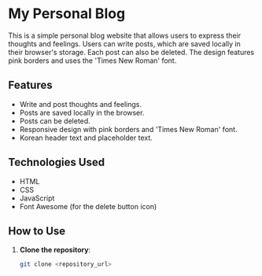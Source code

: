 # My Personal Blog

This is a simple personal blog website that allows users to express their thoughts and feelings. Users can write posts, which are saved locally in their browser's storage. Each post can also be deleted. The design features pink borders and uses the 'Times New Roman' font.

## Features

- Write and post thoughts and feelings.
- Posts are saved locally in the browser.
- Posts can be deleted.
- Responsive design with pink borders and 'Times New Roman' font.
- Korean header text and placeholder text.

## Technologies Used

- HTML
- CSS
- JavaScript
- Font Awesome (for the delete button icon)

## How to Use

1. **Clone the repository**:
   ```bash
   git clone <repository_url>
